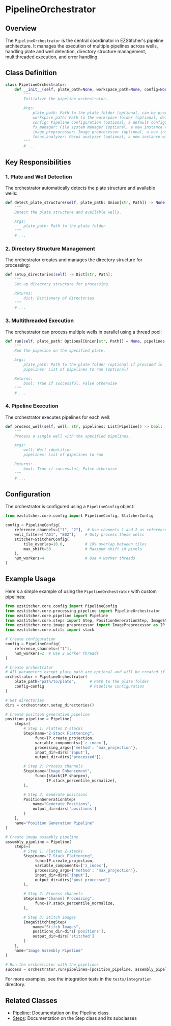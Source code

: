 # PipelineOrchestrator

## Overview

The `PipelineOrchestrator` is the central coordinator in EZStitcher's pipeline architecture. It manages the execution of multiple pipelines across wells, handling plate and well detection, directory structure management, multithreaded execution, and error handling.

## Class Definition

```python
class PipelineOrchestrator:
    def __init__(self, plate_path=None, workspace_path=None, config=None, fs_manager=None, image_preprocessor=None, focus_analyzer=None):
        """
        Initialize the pipeline orchestrator.

        Args:
            plate_path: Path to the plate folder (optional, can be provided later in run())
            workspace_path: Path to the workspace folder (optional, defaults to plate_path.parent/plate_path.name_workspace)
            config: Pipeline configuration (optional, a default configuration will be created if not provided)
            fs_manager: File system manager (optional, a new instance will be created if not provided)
            image_preprocessor: Image preprocessor (optional, a new instance will be created if not provided)
            focus_analyzer: Focus analyzer (optional, a new instance will be created if not provided)
        """
        # ...
```

## Key Responsibilities

### 1. Plate and Well Detection

The orchestrator automatically detects the plate structure and available wells:

```python
def detect_plate_structure(self, plate_path: Union[str, Path]) -> None:
    """
    Detect the plate structure and available wells.

    Args:
        plate_path: Path to the plate folder
    """
    # ...
```

### 2. Directory Structure Management

The orchestrator creates and manages the directory structure for processing:

```python
def setup_directories(self) -> Dict[str, Path]:
    """
    Set up directory structure for processing.

    Returns:
        dict: Dictionary of directories
    """
    # ...
```

### 3. Multithreaded Execution

The orchestrator can process multiple wells in parallel using a thread pool:

```python
def run(self, plate_path: Optional[Union[str, Path]] = None, pipelines: Optional[List[Pipeline]] = None) -> bool:
    """
    Run the pipeline on the specified plate.

    Args:
        plate_path: Path to the plate folder (optional if provided in __init__)
        pipelines: List of pipelines to run (optional)

    Returns:
        bool: True if successful, False otherwise
    """
    # ...
```

### 4. Pipeline Execution

The orchestrator executes pipelines for each well:

```python
def process_well(self, well: str, pipelines: List[Pipeline]) -> bool:
    """
    Process a single well with the specified pipelines.

    Args:
        well: Well identifier
        pipelines: List of pipelines to run

    Returns:
        bool: True if successful, False otherwise
    """
    # ...
```

## Configuration

The orchestrator is configured using a `PipelineConfig` object:

```python
from ezstitcher.core.config import PipelineConfig, StitcherConfig

config = PipelineConfig(
    reference_channels=["1", "2"],  # Use channels 1 and 2 as reference
    well_filter=["A01", "B02"],    # Only process these wells
    stitcher=StitcherConfig(
        tile_overlap=10.0,         # 10% overlap between tiles
        max_shift=50               # Maximum shift in pixels
    ),
    num_workers=4                  # Use 4 worker threads
)
```

## Example Usage

Here's a simple example of using the `PipelineOrchestrator` with custom pipelines:

```python
from ezstitcher.core.config import PipelineConfig
from ezstitcher.core.processing_pipeline import PipelineOrchestrator
from ezstitcher.core.pipeline import Pipeline
from ezstitcher.core.steps import Step, PositionGenerationStep, ImageStitchingStep
from ezstitcher.core.image_preprocessor import ImagePreprocessor as IP
from ezstitcher.core.utils import stack

# Create configuration
config = PipelineConfig(
    reference_channels=["1"],
    num_workers=2  # Use 2 worker threads
)

# Create orchestrator
# All parameters except plate_path are optional and will be created if not provided
orchestrator = PipelineOrchestrator(
    plate_path="path/to/plate",      # Path to the plate folder
    config=config                    # Pipeline configuration
)

# Get directories
dirs = orchestrator.setup_directories()

# Create position generation pipeline
position_pipeline = Pipeline(
    steps=[
        # Step 1: Flatten Z-stacks
        Step(name="Z-Stack Flattening",
             func=IP.create_projection,
             variable_components=['z_index'],
             processing_args={'method': 'max_projection'},
             input_dir=dirs['input'],
             output_dir=dirs['processed']),

        # Step 2: Process channels
        Step(name="Image Enhancement",
             func=[stack(IP.sharpen),
                  IP.stack_percentile_normalize],
        ),

        # Step 3: Generate positions
        PositionGenerationStep(
            name="Generate Positions",
            output_dir=dirs['positions']
        )
    ],
    name="Position Generation Pipeline"
)

# Create image assembly pipeline
assembly_pipeline = Pipeline(
    steps=[
        # Step 1: Flatten Z-stacks
        Step(name="Z-Stack Flattening",
             func=IP.create_projection,
             variable_components=['z_index'],
             processing_args={'method': 'max_projection'},
             input_dir=dirs['input'],
             output_dir=dirs['post_processed']
        ),

        # Step 2: Process channels
        Step(name="Channel Processing",
             func=IP.stack_percentile_normalize,
        ),

        # Step 3: Stitch images
        ImageStitchingStep(
            name="Stitch Images",
            positions_dir=dirs['positions'],
            output_dir=dirs['stitched']
        )
    ],
    name="Image Assembly Pipeline"
)

# Run the orchestrator with the pipelines
success = orchestrator.run(pipelines=[position_pipeline, assembly_pipeline])
```

For more examples, see the integration tests in the `tests/integration` directory.

## Related Classes

- [Pipeline](pipeline.md): Documentation on the Pipeline class
- [Steps](steps.md): Documentation on the Step class and its subclasses
